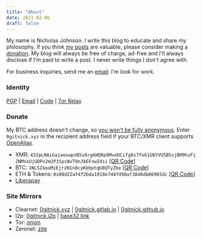 ```yaml
---
title: "About"
date: 2021-02-06
draft: false
---
```

My name is Nicholas Johnson. I write this blog to educate and share my philosophy. If you think [my posts](/post) are valuable, please consider making a [donation](#donate). My blog will always be free of charge, ad-free and I'll always disclose if I'm paid to write a post. I never write things I don't agree with.

For business inquiries, send me an [email](mailto:nicholasjohnson@posteo.org). I'm look for work.

### Identity
[PGP](/pub_key.asc) | [Email](mailto:nicholasjohnson@posteo.org) | [Code](https://git.0gitnick.xyz/0gitnick) | [Tor Relay](https://metrics.torproject.org/rs.html#details/0B4E3C54AF4566E96666728B8FFD1B6B4CB568DF)

### Donate
My BTC address doesn't change, so [you won't be fully anonymous](https://en.bitcoin.it/wiki/Address_reuse). Enter `0gitnick.xyz` in the recipient address field if your BTC/XMR client supports [OpenAlias](https://openalias.org).
* XMR:&nbsp;`432pLNAiGajaoxwpnB5s6rgkHDRp8MveDCifg8s7fok1U6YVU5BSsjBM9hzFiZNMVxUjGDPv2m2P1SpcWvT9nJbEFowZdsi` [[QR Code](/xmr_address.png)]
* BTC:&nbsp;`1NL5Z4ooMiEjrzN1n8cyKbbptqU8QTyZbe` [[QR Code](/btc_address.png)]
* ETH & Tokens:&nbsp;`0x88d22af4f2bda1918e744fd98af3846db06965dc` [[QR Code](/eth_address.png)]
* [Liberapay](https://liberapay.com/0gitnick)

### Site Mirrors<a name="Site_Mirrors"></a>
* Clearnet: [0gitnick.xyz](https://0gitnick.xyz) | [0gitnick.gitlab.io](https://0gitnick.gitlab.io) | [0gitnick.github.io](https://0gitnick.github.io)
* I2p: [0gitnick.i2p](http://0gitnick.i2p) | [base32 link](http://xpw6ynhbxxuqsr6spcnfiyvuhvimm3jg7uti2oqv3jlh76j532oa.b32.i2p)
* Tor: [onion](http://gitnickkff6dtksy4txvwmgibwa3x5syfcyzk6kjnisuknuutwtumdid.onion)
* Zeronet: [zite](http://127.0.0.1:43110/1NL5Z4ooMiEjrzN1n8cyKbbptqU8QTyZbe)
